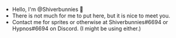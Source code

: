 - Hello, I'm @Shiverbunnies 💙
- There is not much for me to put here, but it is nice to meet you.
- Contact me for sprites or otherwise at Shiverbunnies#6694 or Hypnos#6694 on Discord. (I might be using either.)
<!---
Shiverbunnies/Shiverbunnies is a ✨ special ✨ repository because its `README.md` (this file) appears on your GitHub profile.
You can click the Preview link to take a look at your changes.
--->
